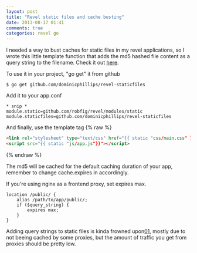 ```yaml
---
layout: post
title: "Revel static files and cache busting"
date: 2013-08-17 01:41
comments: true
categories: revel go
---
```


I needed a way to bust caches for static files in my revel applications, so I wrote this little template function that adds the md5 hashed file content as a query string to the filename. Check it out [here](https://github.com/dominicphillips/revel-staticfiles).

To use it in your project, "go get" it from github

```
$ go get github.com/dominicphillips/revel-staticfiles
```

Add it to your app.conf

```
* snip *
module.static=github.com/robfig/revel/modules/static
module.staticfiles=github.com/dominicphillips/revel-staticfiles
```

And finally, use the template tag
{% raw %}
``` html Add template tag
<link rel="stylesheet" type="text/css" href="{{ static "css/main.css" }}">
<script src="{{ static "js/app.js"}}"></script>
```
{% endraw %}

The md5 will be cached for the default caching duration of your app, remember to change cache.expires in accordingly.

If you're using nginx as a frontend proxy, set expires max.

```
location /public/ {
    alias /path/to/app/public/;
    if ($query_string) {
        expires max;
    }
}
```

Adding query strings to static files is kinda frowned upon[0](http://www.stevesouders.com/blog/2008/08/23/revving-filenames-dont-use-querystring/)[1](http://www.paulirish.com/2010/announcing-html5-boilerplate/#comment-34976), mostly due to not beeing cached by some proxies, but the amount of traffic you get from proxies should be pretty low.





